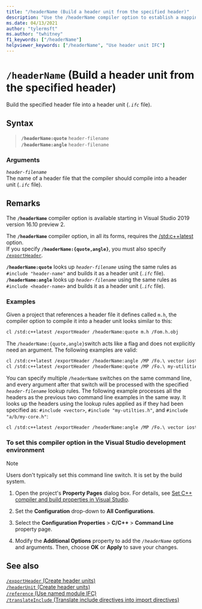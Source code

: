 ```yaml
---
title: "/headerName (Build a header unit from the specified header)"
description: "Use the /headerName compiler option to establish a mapping between a header file and the header unit to build."
ms.date: 04/13/2021
author: "tylermsft"
ms.author: "twhitney"
f1_keywords: ["/headerName"]
helpviewer_keywords: ["/headerName", "Use header unit IFC"]
---
```

# `/headerName` (Build a header unit from the specified header)

Build the specified header file into a header unit (*`.ifc`* file).

## Syntax

> **`/headerName:quote`** `header-filename`\
> **`/headerName:angle`** `header-filename`

### Arguments

*`header-filename`*\
The name of a header file that the compiler should compile into a header unit (*`.ifc`* file).

## Remarks

The **`/headerName`** compiler option is available starting in Visual Studio 2019 version 16.10 preview 2.

The **`/headerName`** compiler option, in all its forms, requires the [/std:c++latest](std-specify-language-standard-version.md) option.\
If you specify **`/headerName:{quote,angle}`**, you must also specify [`/exportHeader`](module-exportheader.md).

**`/headerName:quote`** looks up *`header-filename`* using the same rules as `#include "header-name"` and builds it as a header unit (*`.ifc`* file).\
**`/headerName:angle`** looks up *`header-filename`* using the same rules as `#include <header-name>` and builds it as a header unit (*`.ifc`* file).

### Examples

Given a project that references a header file it defines called `m.h`, the compiler option to compile it into a header unit looks similar to this:

```Bash
cl /std:c++latest /exportHeader /headerName:quote m.h /Fom.h.obj
```

The `/headerName:{quote,angle}`switch acts like a flag and does not explicitly need an argument. The following examples are valid:

```Bash
cl /std:c++latest /exportHeader /headerName:angle /MP /Fo.\ vector iostream algorithm
cl /std:c++latest /exportHeader /headerName:quote /MP /Fo.\ my-utilities.h a/b/my-core.h
```

You can specify multiple `/headerName` switches on the same command line, and every argument after that switch will be processed with the specified *`header-filename`* lookup rules. The following example processes all the headers as the previous two command line examples in the same way. It looks up the headers using the lookup rules applied as if they had been specified as: `#include <vector>`, `#include "my-utilties.h"`, and `#include "a/b/my-core.h"`:

```bash
cl /std:c++latest /exportHeader /headerName:angle /MP /Fo.\ vector iostream algorithm /headerName:quote my-utilities.h a/b/my-core.h
```

### To set this compiler option in the Visual Studio development environment

> [!NOTE]
> Users don't typically set this command line switch. It is set by the build system.

1. Open the project's **Property Pages** dialog box. For details, see [Set C++ compiler and build properties in Visual Studio](../working-with-project-properties.md).

1. Set the **Configuration** drop-down to **All Configurations**.

1. Select the **Configuration Properties** > **C/C++** > **Command Line** property page.

1. Modify the **Additional Options** property to add the *`/headerName`* options and arguments. Then, choose **OK** or **Apply** to save your changes.

## See also

[`/exportHeader` (Create header units)](module-exportheader.md)\
[`/headerUnit` (Create header units)](headerunit.md)\
[`/reference` (Use named module IFC)](module-reference.md)\
[`/translateInclude` (Translate include directives into import directives)](translateinclude.md)
